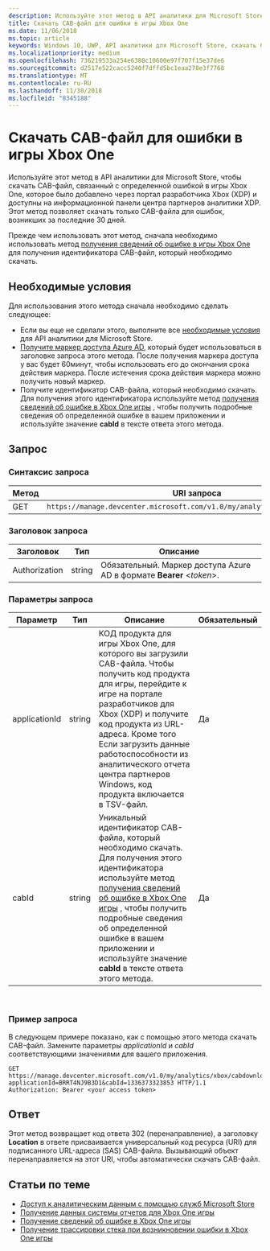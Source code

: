 ```yaml
---
description: Используйте этот метод в API аналитики для Microsoft Store, чтобы скачать CAB-файл для ошибки в игры Xbox One.
title: Скачать CAB-файл для ошибки в игры Xbox One
ms.date: 11/06/2018
ms.topic: article
keywords: Windows 10, UWP, API аналитики для Microsoft Store, скачать CAB-файл
ms.localizationpriority: medium
ms.openlocfilehash: 736219533a254e6380c10600e97f707f15e37de6
ms.sourcegitcommit: d2517e522cacc5240f7dffd5bc1eaa278e3f7768
ms.translationtype: MT
ms.contentlocale: ru-RU
ms.lasthandoff: 11/30/2018
ms.locfileid: "8345188"
---
```

# <a name="download-the-cab-file-for-an-error-in-your-xbox-one-game"></a>Скачать CAB-файл для ошибки в игры Xbox One

Используйте этот метод в API аналитики для Microsoft Store, чтобы скачать CAB-файл, связанный с определенной ошибкой в игры Xbox One, которое было добавлено через портал разработчика Xbox (XDP) и доступны на информационной панели центра партнеров аналитики XDP. Этот метод позволяет скачать только CAB-файла для ошибок, возникших за последние 30 дней.

Прежде чем использовать этот метод, сначала необходимо использовать метод [получения сведений об ошибке в игры Xbox One](get-details-for-an-error-in-your-xbox-one-game.md) для получения идентификатора CAB-файл, который необходимо скачать.

## <a name="prerequisites"></a>Необходимые условия


Для использования этого метода сначала необходимо сделать следующее:

* Если вы еще не сделали этого, выполните все [необходимые условия](access-analytics-data-using-windows-store-services.md#prerequisites) для API аналитики для Microsoft Store.
* [Получите маркер доступа Azure AD](access-analytics-data-using-windows-store-services.md#obtain-an-azure-ad-access-token), который будет использоваться в заголовке запроса этого метода. После получения маркера доступа у вас будет 60минут, чтобы использовать его до окончания срока действия маркера. После истечения срока действия маркера можно получить новый маркер.
* Получите идентификатор CAB-файла, который необходимо скачать. Для получения этого идентификатора используйте метод [получения сведений об ошибке в Xbox One игры](get-details-for-an-error-in-your-xbox-one-game.md) , чтобы получить подробные сведения об определенной ошибке в вашем приложении и используйте значение **cabId** в тексте ответа этого метода.

## <a name="request"></a>Запрос


### <a name="request-syntax"></a>Синтаксис запроса

| Метод | URI запроса                                                          |
|--------|----------------------------------------------------------------------|
| GET    | ```https://manage.devcenter.microsoft.com/v1.0/my/analytics/xbox/cabdownload``` |


### <a name="request-header"></a>Заголовок запроса

| Заголовок        | Тип   | Описание                                                                 |
|---------------|--------|-----------------------------------------------------------------------------|
| Authorization | string | Обязательный. Маркер доступа Azure AD в формате **Bearer** &lt;*token*&gt;. |


### <a name="request-parameters"></a>Параметры запроса

| Параметр        | Тип   |  Описание      |  Обязательный  |
|---------------|--------|---------------|------|
| applicationId | string | КОД продукта для игры Xbox One, для которого вы загрузили CAB-файла. Чтобы получить код продукта для игры, перейдите к игре на портале разработчиков для Xbox (XDP) и получите код продукта из URL-адреса. Кроме того Если загрузить данные работоспособности из аналитического отчета центра партнеров Windows, код продукта включается в TSV-файл. |  Да  |
| cabId | string | Уникальный идентификатор CAB-файла, который необходимо скачать. Для получения этого идентификатора используйте метод [получения сведений об ошибке в Xbox One игры](get-details-for-an-error-in-your-xbox-one-game.md) , чтобы получить подробные сведения об определенной ошибке в вашем приложении и используйте значение **cabId** в тексте ответа этого метода. |  Да  |

 
### <a name="request-example"></a>Пример запроса

В следующем примере показано, как с помощью этого метода скачать CAB-файл. Замените параметры *applicationId* и *cabId* соответствующими значениями для вашего приложения.

```syntax
GET https://manage.devcenter.microsoft.com/v1.0/my/analytics/xbox/cabdownload?applicationId=BRRT4NJ9B3D1&cabId=1336373323853 HTTP/1.1
Authorization: Bearer <your access token>
```

## <a name="response"></a>Ответ

Этот метод возвращает код ответа 302 (перенаправление), а заголовку **Location** в ответе присваивается универсальный код ресурса (URI) для подписанного URL-адреса (SAS) CAB-файла. Вызывающий объект перенаправляется на этот URI, чтобы автоматически скачать CAB-файл.

## <a name="related-topics"></a>Статьи по теме

* [Доступ к аналитическим данным с помощью служб Microsoft Store](access-analytics-data-using-windows-store-services.md)
* [Получение данных системы отчетов для Xbox One игры](get-error-reporting-data-for-your-xbox-one-game.md)
* [Получение сведений об ошибке в Xbox One игры](get-details-for-an-error-in-your-xbox-one-game.md)
* [Получение трассировки стека при возникновении ошибки в Xbox One игры](get-the-stack-trace-for-an-error-in-your-xbox-one-game.md)
